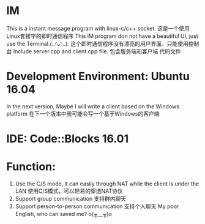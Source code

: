 # IM
This is a instant message program with linux-c/c++ socket.
这是一个使用Linux套接字的即时通信程序
This IM program don not have a beautiful UI, just use the Terminal.(..◜ᴗ◝..).
这个即时通信程序没有漂亮的用户界面，只能使用控制台
Include server.cpp and client.cpp file.
包含服务端和客户端 代码文件
# Development Environment: Ubuntu 16.04
In the next version, Maybe I will write a client based on the Windows platform
在下一个版本中我可能会写一个基于Windows的客户端
# IDE: Code::Blocks 16.01


# Function:
1. Use the C/S mode, it can easily through NAT while the client is under the LAN
使用C/S模式，可以轻易的穿透NAT协议
2. Support group communication
支持群内聊天
3. Support person-to-person communication
支持个人聊天
My poor English, who can saved me? o(╥﹏╥)o 
